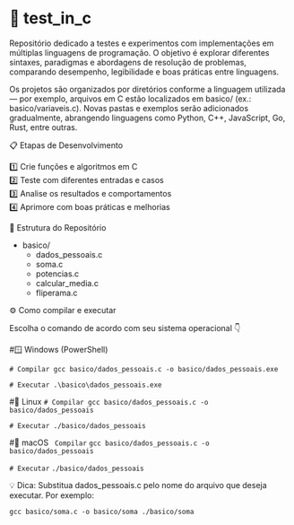 # 🧪 test_in_c

Repositório dedicado a testes e experimentos com implementações em múltiplas linguagens de programação.
O objetivo é explorar diferentes sintaxes, paradigmas e abordagens de resolução de problemas, comparando desempenho, legibilidade e boas práticas entre linguagens.

Os projetos são organizados por diretórios conforme a linguagem utilizada — por exemplo, arquivos em C estão localizados em basico/ (ex.: basico/variaveis.c).
Novas pastas e exemplos serão adicionados gradualmente, abrangendo linguagens como Python, C++, JavaScript, Go, Rust, entre outras.


 📋 Etapas de Desenvolvimento

1️⃣ Crie funções e algoritmos em C  
2️⃣ Teste com diferentes entradas e casos  
3️⃣ Analise os resultados e comportamentos  
4️⃣ Aprimore com boas práticas e melhorias  

 📁 Estrutura do Repositório
- basico/
  - dados_pessoais.c
  - soma.c
  - potencias.c
  - calcular_media.c
  - fliperama.c

⚙️ Como compilar e executar

Escolha o comando de acordo com seu sistema operacional 👇

#🪟 Windows (PowerShell)

``# Compilar
gcc basico/dados_pessoais.c -o basico/dados_pessoais.exe``

``# Executar
.\basico\dados_pessoais.exe``

#🐧 Linux
``# Compilar
gcc basico/dados_pessoais.c -o basico/dados_pessoais``

``# Executar
./basico/dados_pessoais``

#🍎 macOS
`` Compilar``
``gcc basico/dados_pessoais.c -o basico/dados_pessoais``

``# Executar``
``./basico/dados_pessoais``


💡 Dica: Substitua dados_pessoais.c pelo nome do arquivo que deseja executar. Por exemplo:

``gcc basico/soma.c -o basico/soma
./basico/soma``
